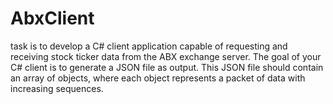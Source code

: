 # AbxClient
task is to develop a C# client application capable of requesting and receiving stock ticker data from the ABX exchange server. The goal of your C# client is to generate a JSON file as output. This JSON file should contain an array of objects, where each object represents a packet of data with increasing sequences. 
